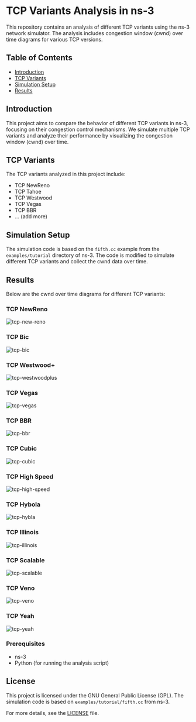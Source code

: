 # TCP Variants Analysis in ns-3

This repository contains an analysis of different TCP variants using the ns-3 network simulator. The analysis includes congestion window (cwnd) over time diagrams for various TCP versions.

## Table of Contents

- [Introduction](#introduction)
- [TCP Variants](#tcp-variants)
- [Simulation Setup](#simulation-setup)
- [Results](#results)

## Introduction

This project aims to compare the behavior of different TCP variants in ns-3, focusing on their congestion control mechanisms. We simulate multiple TCP variants and analyze their performance by visualizing the congestion window (cwnd) over time.

## TCP Variants

The TCP variants analyzed in this project include:

- TCP NewReno
- TCP Tahoe
- TCP Westwood
- TCP Vegas
- TCP BBR
- ... (add more)

## Simulation Setup

The simulation code is based on the `fifth.cc` example from the `examples/tutorial` directory of ns-3. The code is modified to simulate different TCP variants and collect the cwnd data over time.

## Results

Below are the cwnd over time diagrams for different TCP variants:

### TCP NewReno
![tcp-new-reno](./new-reno/tcp-new-reno.png)

### TCP Bic
![tcp-bic](./bic/tcp-bic.png)

### TCP Westwood+
![tcp-westwoodplus](./westwoodplus/tcp-westwoodplus.png)

### TCP Vegas
![tcp-vegas](./vegas/tcp-vegas.png)

### TCP BBR
![tcp-bbr](./bbr/tcp-bbr.png)

### TCP Cubic
![tcp-cubic](./cubic/tcp-cubic.png)

### TCP High Speed
![tcp-high-speed](./high-speed/tcp-high-speed.png)

### TCP Hybola
![tcp-hybla](./hybla/tcp-hybla.png)

### TCP Illinois
![tcp-illinois](./illinois/tcp-illinois.png)

### TCP Scalable
![tcp-scalable](./scalable/tcp-scalable.png)

### TCP Veno
![tcp-veno](./veno/tcp-veno.png)

### TCP Yeah
![tcp-yeah](./yeah/tcp-yeah.png)



### Prerequisites

- ns-3
- Python (for running the analysis script)

## License

This project is licensed under the GNU General Public License (GPL). The simulation code is based on `examples/tutorial/fifth.cc` from ns-3.

For more details, see the [LICENSE](LICENSE) file.
